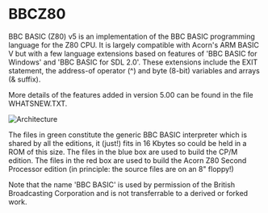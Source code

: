 # BBCZ80
BBC BASIC (Z80) v5 is an implementation of the BBC BASIC programming language for the Z80 CPU.
It is largely compatible with Acorn's ARM BASIC V but with a few language extensions based on
features of 'BBC BASIC for Windows' and 'BBC BASIC for SDL 2.0'. These extensions include the
EXIT statement, the address-of operator (^) and byte (8-bit) variables and arrays (& suffix).

More details of the features added in version 5.00 can be found in the file WHATSNEW.TXT.

![Architecture](https://www.bbcbasic.co.uk/bbcbasic/z80arch.png)

The files in green constitute the generic BBC BASIC interpreter which is shared by all the
editions, it (just!) fits in 16 Kbytes so could be held in a ROM of this size.  The files in
the blue box are used to build the CP/M edition.  The files in the red box are used to build
the Acorn Z80 Second Processor edition (in principle: the source files are on an 8" floppy!)

Note that the name 'BBC BASIC' is used by permission of the British Broadcasting Corporation
and is not transferrable to a derived or forked work.
